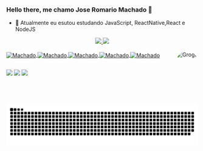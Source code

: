 ### Hello there, me chamo Jose Romario Machado 👋

- 🌱 Atualmente eu esutou estudando JavaScript, ReactNative,React e NodeJS
<div align="center">
  <a href="https://github.com/JosepH4unter">
  <img height="165em" src="https://github-readme-stats.vercel.app/api?username=JosepH4unter&show_icons=true&theme=highcontrast&include_all_commits=true&count_private=true"/>
  <img height="165em" src="https://github-readme-stats.vercel.app/api/top-langs/?username=JosepH4unter&layout=compact&langs_count=7&theme=highcontrast"/>
</div>

<div style="display: inline_block"><br>
  <img  align="center" alt="Machado" height="40" width="50" src="https://cdn.jsdelivr.net/gh/devicons/devicon/icons/mysql/mysql-original.svg"">
  <img align="center" alt="Machado" height="40" width="50" src="https://cdn.jsdelivr.net/gh/devicons/devicon/icons/javascript/javascript-original.svg">
  <img align="center" alt="Machado" height="40" width="50" src="https://cdn.jsdelivr.net/gh/devicons/devicon/icons/html5/html5-original.svg">
  <img align="center" alt="Machado" height="40" width="50" src="https://cdn.jsdelivr.net/gh/devicons/devicon/icons/css3/css3-original.svg">
  <img align="center" alt="Machado" height="70" width="80" src="https://cdn.jsdelivr.net/gh/devicons/devicon/icons/php/php-original.svg"">
  <img align="right" alt="Grogu" height="140" style="border-radius:100px;" src="https://user-images.githubusercontent.com/61758267/153903396-a0d84f09-b49c-4577-8bb8-7d03537ac1e1.png">
</div>

##

<div>
  <a href="https:https://www.instagram.com/machado_jos3/" target="_blank"><img src="https://img.shields.io/badge/-Instagram-%23E4405F?style=for-the-badge&logo=instagram&logoColor=white" target="_blank"></a>
  <a href = "mailto:machadodev03@gmail.com"><img src="https://img.shields.io/badge/-Gmail-%23333?style=for-the-badge&logo=gmail&logoColor=white" target="_blank"></a>
  <a href="https://www.linkedin.com/in/jos%C3%A9-rom%C3%A1rio-machado-neto-3764a71b9/" target="_blank"><img src="https://img.shields.io/badge/-LinkedIn-%230077B5?style=for-the-badge&logo=linkedin&logoColor=white" target="_blank"></a> 
  
  
</div>
  
  ![Snake animation](https://github.com/JosepH4unter/JosepH4unter/blob/output/github-contribution-grid-snake.svg)
